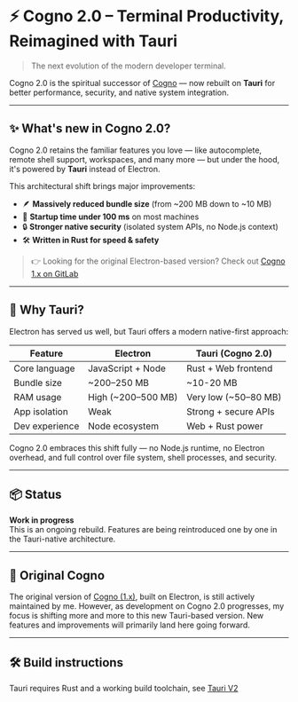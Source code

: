 # ⚡ Cogno 2.0 – Terminal Productivity, Reimagined with Tauri

> The next evolution of the modern developer terminal.

Cogno 2.0 is the spiritual successor of [Cogno](https://gitlab.com/cogno-rockers/cogno) — now rebuilt on **Tauri** for better performance, security, and native system integration.

---

## ✨ What's new in Cogno 2.0?

Cogno 2.0 retains the familiar features you love — like autocomplete, remote shell support, workspaces, and many more — but under the hood, it's powered by **Tauri** instead of Electron.

This architectural shift brings major improvements:

- 🪶 **Massively reduced bundle size** (from ~200 MB down to ~10 MB)
- 🚀 **Startup time under 100 ms** on most machines
- 🔒 **Stronger native security** (isolated system APIs, no Node.js context)
- 🛠️ **Written in Rust for speed & safety**

> 👉 Looking for the original Electron-based version? Check out [Cogno 1.x on GitLab](https://gitlab.com/cogno-rockers/cogno)

---

## 🧠 Why Tauri?

Electron has served us well, but Tauri offers a modern native-first approach:

| Feature           | Electron           | Tauri (Cogno 2.0)      |
|-------------------|--------------------|-------------------------|
| Core language     | JavaScript + Node  | Rust + Web frontend     |
| Bundle size       | ~200–250 MB        | ~10-20 MB                |
| RAM usage         | High (~200–500 MB) | Very low (~50–80 MB)    |
| App isolation     | Weak               | Strong + secure APIs    |
| Dev experience    | Node ecosystem     | Web + Rust power        |

Cogno 2.0 embraces this shift fully — no Node.js runtime, no Electron overhead, and full control over file system, shell processes, and security.

---

## 📦 Status

**Work in progress**  
This is an ongoing rebuild. Features are being reintroduced one by one in the Tauri-native architecture.

---

## 🔗 Original Cogno

The original version of [Cogno (1.x)]((https://gitlab.com/cogno-rockers/cogno)), built on Electron, is still actively maintained by me.
However, as development on Cogno 2.0 progresses, my focus is shifting more and more to this new Tauri-based version.
New features and improvements will primarily land here going forward.

---

## 🛠️ Build instructions

Tauri requires Rust and a working build toolchain, see [Tauri V2](https://v2.tauri.app/)

